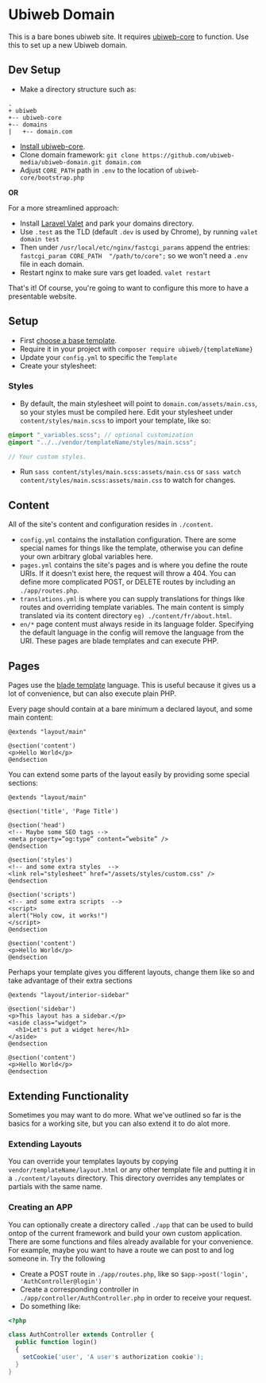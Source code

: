 # Ubiweb Domain

This is a bare bones ubiweb site. It requires [ubiweb-core](https://github.com/ubiweb-media/ubiweb-core) to function. Use this to set up a new Ubiweb domain.

## Dev Setup
- Make a directory structure such as:

```
.
+ ubiweb
+-- ubiweb-core
+-- domains
|	+-- domain.com
```
- [Install ubiweb-core](https://github.com/ubiweb-media/ubiweb-core).
- Clone domain framework: `git clone https://github.com/ubiweb-media/ubiweb-domain.git domain.com`
- Adjust `CORE_PATH` path in `.env` to the location of `ubiweb-core/bootstrap.php`

**OR** 

For a more streamlined approach: 
- Install [Laravel Valet](https://laravel.com/docs/5.5/valet) and park your domains directory.
- Use `.test` as the TLD (default `.dev` is used by Chrome), by running `valet domain test`
- Then under `/usr/local/etc/nginx/fastcgi_params` append the entries: `fastcgi_param CORE_PATH  "/path/to/core";` so we won't need a `.env` file in each domain.
- Restart nginx to make sure vars get loaded. `valet restart`

That's it! Of course, you're going to want to configure this more to have a presentable website.

## Setup

- First [choose a base template](https://github.com/ubiweb-media/template-starter).
- Require it in your project with `composer require ubiweb/{templateName}`
- Update your `config.yml` to specific the `Template`
- Create your stylesheet:

### Styles
- By default, the main stylesheet will point to `domain.com/assets/main.css`, so your styles must be compiled here. Edit your stylesheet under `content/styles/main.scss` to import your template, like so:
``` scss
@import "_variables.scss"; // optional customization
@import "../../vendor/templateName/styles/main.scss";

// Your custom styles.
```
- Run `sass content/styles/main.scss:assets/main.css` or `sass watch content/styles/main.scss:assets/main.css` to watch for changes.

## Content
All of the site's content and configuration resides in `./content`.
- `config.yml` contains the installation configuration. There are some special names for things like the template, otherwise you can define your own arbitrary global variables here.
- `pages.yml` contains the site's pages and is where you define the route URIs. If it doesn't exist here, the request will throw a 404. You can define more complicated POST, or DELETE routes by including an `./app/routes.php`.
- `translations.yml` is where you can supply translations for things like routes and overriding template variables. The main content is simply translated via its content directory `eg) ./content/fr/about.html`.
- `en/*` page content must always reside in its language folder. Specifying the default language in the config will remove the language from the URI. These pages are blade templates and can execute PHP.

## Pages
Pages use the [blade template](https://laravel.com/docs/5.4/blade) language. This is useful because it gives us a lot of convenience, but can also execute plain PHP.

Every page should contain at a bare minimum a declared layout, and some main content:
``` blade
@extends "layout/main"

@section('content')
<p>Hello World</p>
@endsection
```

You can extend some parts of the layout easily by providing some special sections:
``` blade
@extends "layout/main"

@section('title', 'Page Title')

@section('head')
<!-- Maybe some SEO tags -->
<meta property=”og:type” content=”website” />
@endsection

@section('styles')
<!-- and some extra styles  -->
<link rel="stylesheet" href="/assets/styles/custom.css" />
@endsection

@section('scripts')
<!-- and some extra scripts  -->
<script>
alert("Holy cow, it works!")
</script>
@endsection

@section('content')
<p>Hello World</p>
@endsection
```

Perhaps your template gives you different layouts, change them like so and take advantage of their extra sections
``` blade
@extends "layout/interior-sidebar"

@section('sidebar')
<p>This layout has a sidebar.</p>
<aside class="widget">
  <h1>Let's put a widget here</h1>
</aside>
@endsection

@section('content')
<p>Hello World</p>
@endsection
```

## Extending Functionality

Sometimes you may want to do more. What we've outlined so far is the basics for a working site, but you can also extend it to do alot more.

### Extending Layouts
You can override your templates layouts by copying `vendor/templateName/layout.html` or any other template file and putting it in a `./content/layouts` directory. This directory overrides any templates or partials with the same name.

### Creating an APP
You can optionally create a directory called `./app` that can be used to build ontop of the current framework and build your own custom application. There are some functions and files already available for your convenience. For example, maybe you want to have a route we can post to and log someone in. Try the following

- Create a POST route in `./app/routes.php`, like so `$app->post('login', 'AuthController@login')`
- Create a corresponding controller in `./app/controller/AuthController.php` in order to receive your request.
- Do something like:
``` PHP
<?php

class AuthController extends Controller {
  public function login()
  {
    setCookie('user', 'A user's authorization cookie');
  }
}
```
